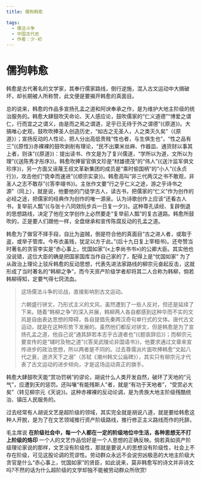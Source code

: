 ```yaml
---
title: 儒狗韩愈

tags:
  - 儒法斗争
  - 中国古代史
  - 作者：少-初
---
```


# 儒狗韩愈

韩愈是古代著名的文学家，其奉行儒家路线，倒行逆施，混入古文运动中大搞破坏，却长期被人所称赞，此文便是要揭开韩愈的真面目。

总的说来，韩愈的作品多宣扬孔孟之道和阿谀奉承之作，是为维护大地主阶级的统治服务的。韩愈大肆鼓吹天命论、天人感应论，鼓吹儒家的“仁义道德”“博爱之谓仁，行而宜之之谓义，由是而之焉之谓道，足乎已无待于外之谓德”(《原道》)。大搞唯心史观，鼓吹吹捧圣人创造历史，“如古之无圣人，人之类灭久矣”（《原道》）；宣扬反动的人性论，把人分出高低贵贱“性也者，与生俱生也”，“性之品有三”(《原性》)赤裸裸的鼓吹剥削有理论，“民不出粟米丝麻、作器皿、通货财以事其上者，则诛”(《原道》)：提出读书、作文是为了复兴儒道，“学所以为道，文所以为理”(《送陈秀才彤序》)。韩愈吹捧宦官俱文珍是“材雄德茂”的“伟人”(《送汴监军俱文珍序》)，另一方面又诬蔑王叔文革新集团的成员是“乘时偷国柄”的“小人”(《永贞行》)，攻击他们“侥幸而速进”(《顺宗实录》)。韩愈高叫“非三代两汉之书不敢观，非圣人之志不敢存”(《答李翊书》)。主张作文要“行之乎仁义之途，游之乎诗书之源”（同上），就是说，他要他的门徒学古人，读古书，把儒家的“仁义”作为创作的必经之途，把儒家的经典作为创作的唯一源泉。认为诗歌创作上应该“还看古人书，复举前人瓢”(《与张十八同效阮步兵一日复一夕》)。这种尊孔读经、复辟倒退的思想路线，决定了他在文学创作上必然要走“复举前人瓢”的复古道路。韩愈所鼓吹的，正是要人们跟他一样，全盘继承和宣传陈腐反动的孔孟之道。

韩愈为了做官不择手段，自比为盗贼，倒是符合他的真面目“古之进人者，或取于盗，或举子管库。今布衣虽贱，犹足以方于此。”(后十九日复上宰相书)。还夸赞当时著名的贪官李实是“赤心事上，忧国如家”(«上李尚书书»)的公卿大臣。其实他也没说错，这位大臣的确是把国家国库当作自己家的了，配得上是“忧国如家”
为了从政治上理论上驳斥韩愈的反动思想，代表先进法家路线的柳宗元奋起反击，这就形成了当时著名的“韩柳之争”，而今天资产阶级学者却将其二人合称为韩柳，倘若韩柳得知，定要气得七窍流血。

> 这场儒法斗争的论战，直接影响到古文运动。
> 
> 六朝盛行骈文，乃形式主义的文风，虽然遭到了一些人反对，但还是延续了下来。随着“韩柳之争”的深入并展，韩柳两人各自都感到这种华而不实的文风是自由表达思想的障碍，各自提倡先秦两汉奇句单行式的文体。唐代古文运动，就是在这种形势下发展的。虽然他们都反对骈文，但是韩愈是为了宣扬孔孟之道，他自己说“通其辞若本志乎古道者也”(《题哀辞后》)；而柳宗元要宣传的是“辅时及物之道”(《答吴武陵论非国语书》)，他要求通过文章来宣传进步的政治思想，所以两者是不同的。过去尊儒派片面吹捧韩愈“文起八代之衰，道济天下之溺”（苏轼《潮州韩文公庙碑》），其实只有柳宗元才代表了古文运动的进步倾向，才是这场运动真正的旗手。

韩愈大肆鼓吹天能“赏功罚祸”的谬论，胡说什么人类开发自然，破环了天地的“元气”，应遭到天的惩罚。还叫嚷“有能残斯人”者，就是“有功于天地者”，“受赏必大矣”（转见柳宗元《天说》)。这种赤裸裸的反动论调，是为贵族大地主阶级残酷统治、镇压人民服务的。

过去经常有人胡说文艺是超阶级的领域，其实完全就是胡说八道，就是要给韩愈这种人开脱，是为了在文艺领域推行资产阶级路线，推行修正主义路线而作的托辞。

毛主席说 **在阶级社会中，每一个人都在一定的阶级地位中生活，各种思想无不打上阶级的烙印** 
一个人的文艺作品恰好是一个人思想的正确反映。倘若真如资产阶级理论家说的那样，文艺没有阶级性，那就是要说人的思想没有阶级性，社会上不存在阶级，可见这股论调的荒谬性。劳动群众永远不会说穷凶极恶的大地主阶级大贪官是什么“赤心事上，忧国如家”的贤臣，如此说来，莫非韩愈写的诗文并非诗文吗?不然的话为什么超阶级的文学却独不能被劳动群众所欣赏!